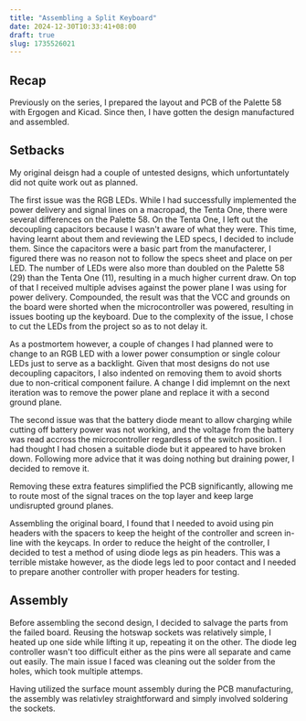 ```yaml
---
title: "Assembling a Split Keyboard"
date: 2024-12-30T10:33:41+08:00
draft: true
slug: 1735526021
---
```


## Recap

Previously on the series, I prepared the layout and PCB of the Palette 58 with Ergogen and Kicad. Since then, I have gotten the design manufactured and assembled.

## Setbacks

My original deisgn had a couple of untested designs, which unfortuntately did not quite work out as planned.

The first issue was the RGB LEDs. While I had successfully implemented the power delivery and signal lines on a macropad, the Tenta One, there were several differences on the Palette 58. On the Tenta One, I left out the decoupling capacitors because I wasn't aware of what they were. This time, having learnt about them and reviewing the LED specs, I decided to include them. Since the capacitors were a basic part from the manufacterer, I figured there was no reason not to follow the specs sheet and place on per LED. The number of LEDs were also more than doubled on the Palette 58 (29) than the Tenta One (11), resulting in a much higher current draw. On top of that I received multiple advises against the power plane I was using for power delivery. Compounded, the result was that the VCC and grounds on the board were shorted when the microcontroller was powered, resulting in issues booting up the keyboard. Due to the complexity of the issue, I chose to cut the LEDs from the project so as to not delay it.

As a postmortem however, a couple of changes I had planned were to change to an RGB LED with a lower power consumption or single colour LEDs just to serve as a backlight. Given that most designs do not use decoupling capacitors, I also indented on removing them to avoid shorts due to non-critical component failure. A change I did implemnt on the next iteration was to remove the power plane and replace it with a second ground plane.

The second issue was that the battery diode meant to allow charging while cutting off battery power was not working, and the voltage from the battery was read accross the microcontroller regardless of the switch position. I had thought I had chosen a suitable diode but it appeared to have broken down. Following more advice that it was doing nothing but draining power, I decided to remove it.

Removing these extra features simplified the PCB significantly, allowing me to route most of the signal traces on the top layer and keep large undisrupted ground planes.

Assembling the original board, I found that I needed to avoid using pin headers with the spacers to keep the height of the controller and screen in-line with the keycaps. In order to reduce the height of the controller, I decided to test a method of using diode legs as pin headers. This was a terrible mistake however, as the diode legs led to poor contact and I needed to prepare another controller with proper headers for testing.

## Assembly

Before assembling the second design, I decided to salvage the parts from the failed board. Reusing the hotswap sockets was relatively simple, I heated up one side while lifting it up, repeating it on the other. The diode leg controller wasn't too difficult either as the pins were all separate and came out easily. The main issue I faced was cleaning out the solder from the holes, which took multiple attemps.

Having utilized the surface mount assembly during the PCB manufacturing, the assembly was relativley straightforward and simply involved soldering the sockets.


